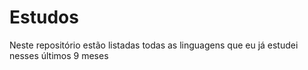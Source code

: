 # Estudos
Neste repositório estão listadas todas as linguagens que eu já estudei nesses últimos 9 meses
